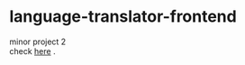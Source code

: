 # language-translator-frontend
minor project 2
<br>
check [here](https://humsarika.github.io/language-translator-frontend/) .
